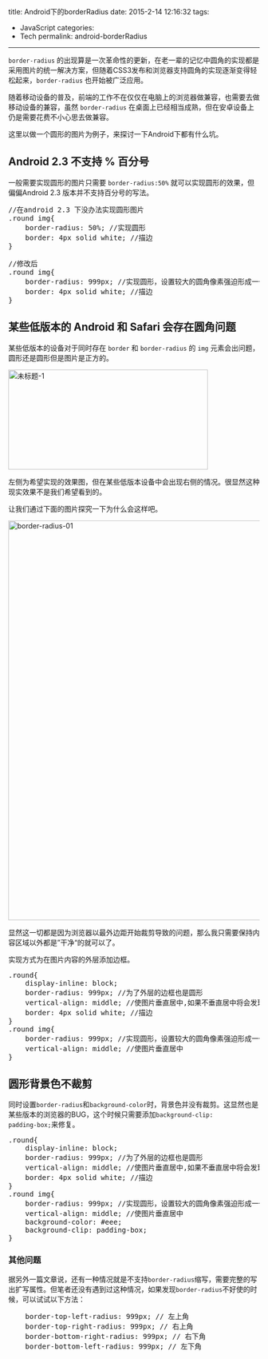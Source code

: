 title: Android下的borderRadius
date: 2015-2-14 12:16:32
tags:
- JavaScript
categories:
- Tech
permalink: android-borderRadius
---
<code>border-radius</code> 的出现算是一次革命性的更新，在老一辈的记忆中圆角的实现都是采用图片的统一解决方案，但随着CSS3发布和浏览器支持圆角的实现逐渐变得轻松起来，<code>border-radius</code> 也开始被广泛应用。

<!--more-->

随着移动设备的普及，前端的工作不在仅仅在电脑上的浏览器做兼容，也需要去做移动设备的兼容，虽然 <code>border-radius</code> 在桌面上已经相当成熟，但在安卓设备上仍是需要花费不小心思去做兼容。

这里以做一个圆形的图片为例子，来探讨一下Android下都有什么坑。

<h2>Android 2.3 不支持 % 百分号</h2>

一般需要实现圆形的图片只需要 <code>border-radius:50%</code> 就可以实现圆形的效果，但偏偏Android 2.3 版本并不支持百分号的写法。

<pre class="decode:true lang:css">//在android 2.3 下没办法实现圆形图片
.round img{
    border-radius: 50%; //实现圆形
    border: 4px solid white; //描边
}

//修改后
.round img{
    border-radius: 999px; //实现圆形，设置较大的圆角像素强迫形成一个圆形
    border: 4px solid white; //描边
}
</pre>

<h2>某些低版本的 Android 和 Safari 会存在圆角问题</h2>

某些低版本的设备对于同时存在 <code>border</code> 和 <code>border-radius</code> 的 <code>img</code> 元素会出问题，圆形还是圆形但是图片是正方的。

<a href="http://inhu.net/wp-content/uploads/2015/02/未标题-1.jpg"><img src="http://inhu.net/wp-content/uploads/2015/02/未标题-1.jpg" alt="未标题-1" width="400" height="200" class="alignnone size-full wp-image-968" /></a>

左侧为希望实现的效果图，但在某些低版本设备中会出现右侧的情况。很显然这种现实效果不是我们希望看到的。

让我们通过下面的图片探究一下为什么会这样吧。

<a href="http://inhu.net/wp-content/uploads/2015/02/border-radius-01.jpg"><img src="http://inhu.net/wp-content/uploads/2015/02/border-radius-01.jpg" alt="border-radius-01" width="600" height="800" class="alignnone size-full wp-image-969" /></a>

显然这一切都是因为浏览器以最外边距开始裁剪导致的问题，那么我只需要保持内容区域以外都是”干净“的就可以了。

实现方式为在图片内容的外层添加边框。

<pre class="decode:true lang:css">.round{
    display-inline: block;
    border-radius: 999px; //为了外层的边框也是圆形
    vertical-align: middle; //使图片垂直居中,如果不垂直居中将会发现上边
    border: 4px solid white; //描边
}
.round img{
    border-radius: 999px; //实现圆形，设置较大的圆角像素强迫形成一个圆形
    vertical-align: middle; //使图片垂直居中
}
</pre>

<h2>圆形背景色不裁剪</h2>

同时设置<code>border-radius</code>和<code>background-color</code>时，背景色并没有裁剪。这显然也是某些版本的浏览器的BUG，这个时候只需要添加<code>background-clip: padding-box;</code>来修复。

<pre class="decode:true lang:css">.round{
    display-inline: block;
    border-radius: 999px; //为了外层的边框也是圆形
    vertical-align: middle; //使图片垂直居中,如果不垂直居中将会发现上边
    border: 4px solid white; //描边
}
.round img{
    border-radius: 999px; //实现圆形，设置较大的圆角像素强迫形成一个圆形
    vertical-align: middle; //使图片垂直居中
    background-color: #eee;
    background-clip: padding-box;
}
</pre>

<h3>其他问题</h3>

据另外一篇文章说，还有一种情况就是不支持<code>border-radius</code>缩写，需要完整的写出扩写属性。但笔者还没有遇到过这种情况，如果发现<code>border-radius</code>不好使的时候，可以试试以下方法：

<pre class="decode:true lang:css">    border-top-left-radius: 999px; // 左上角
    border-top-right-radius: 999px; // 右上角
    border-bottom-right-radius: 999px; // 右下角
    border-bottom-left-radius: 999px; // 左下角
</pre>